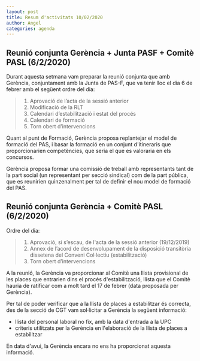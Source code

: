 ```yaml
---
layout: post
title: Resum d'activitats 10/02/2020
author: Angel
categories: agenda
---
```


## Reunió conjunta Gerència + Junta PASF + Comitè PASL (6/2/2020)

Durant aquesta setmana vam preparar la reunió conjunta que amb
Gerència, conjuntament amb la Junta de PAS-F, que va tenir lloc
el dia 6 de febrer amb el següent ordre del dia:

> 1. Aprovació de l’acta de la sessió anterior
> 1. Modificació de la RLT
> 1. Calendari d’estabilització i estat del procés
> 1. Calendari de formació
> 1. Torn obert d’intervencions

Quant al punt de Formació, Gerència proposa replantejar
el model de formació del PAS, i basar la formació en un conjunt
d'itineraris que proporcionarien competències, que seria el que
es valoraria en els concursos.

Gerència proposa formar una comissió de treball amb representants
tant de la part social (un representant per secció sindical) com
de la part pública, que es reunirien quinzenalment per tal de definir
el nou model de formació del PAS.

## Reunió conjunta Gerència + Comitè PASL (6/2/2020)

Ordre del dia:

> 1. Aprovació, si s’escau, de l'acta de la sessió anterior (19/12/2019)
> 1. Annex de l’acord de desenvolupament de la disposició transitòria
>   dissetena del Conveni Col·lectiu (estabilització)
> 1. Torn obert d’intervencions

A la reunió, la Gerència va proporcionar al Comitè una llista
provisional de les places que entrarien dins el procés d'estabilització,
llista que el Comitè hauria de ratificar com a molt tard el 17 de
febrer (data proposada per Gerència).

Per tal de poder verificar que a la llista de places a estabilitzar és
correcta, des de la secció de CGT vam sol·licitar a Gerència la següent
informació:

- llista del personal laboral no fix, amb la data d'entrada a la UPC
- criteris utilitzats per la Gerència en l'elaboració de la llista de
  places a estabilitzar

En data d'avui, la Gerència encara no ens ha proporcionat aquesta informació.
